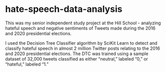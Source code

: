 # hate-speech-data-analysis
This was my senior independent study project at the Hill School - analyzing hateful speech and negative sentiments of Tweets made during the 2016 and 2020 presidential elections.

I used the Decision Tree Classifier algorithm by SciKit Learn to detect and classify hateful speech in almost 2 million Twitter posts relating to the 2016 and 2020 presidential elections. The DTC was trained using a sample dataset of 32,000 tweets classified as either “neutral,” labeled “0,” or “hateful,” labeled “1.”
